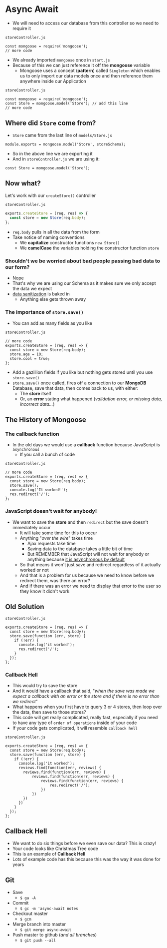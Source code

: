 # Async Await
* We will need to access our database from this controller so we need to require it

`storeController.js`

```
const mongoose = require('mongoose');
// more code
```

* We already imported `mongoose` once in `start.js`
* Because of this we can just reference it off the **mongoose** variable
    - Mongoose uses a concept (**pattern**) called `Singleton` which enables us to only import our data models once and then reference them anywhere inside our Application

`storeController.js`

```
const mongoose = require('mongoose');
const Store = mongoose.model('Store'); // add this line
// more code
```

## Where did `Store` come from?
* `Store` came from the last line of `models/Store.js`

`module.exports = mongoose.model('Store', storeSchema);`

* So in the above line we are exporting it
* And in `storeController.js` we are using it:

`const Store = mongoose.model('Store');`

## Now what?
Let's work with our `createStore()` controller

`storeController.js`

```js
exports.createStore = (req, res) => {
  const store = new Store(req.body);
};
```

* `req.body` pulls in all the data from the form
* Take notice of naming conventions
  - We **capitalize** constructor functions `new Store()`
  - We **camelCase** the variables holding the constructor function `store`

### Shouldn't we be worried about bad people passing bad data to our form?
* Nope
* That's why we are using our Schema as it makes sure we only accept the data we expect
* [data sanitization](https://www.smashingmagazine.com/2011/01/keeping-web-users-safe-by-sanitizing-input-data/) is baked in
    - Anything else gets thrown away

### The importance of `store.save()`
* You can add as many fields as you like

`storeController.js`

```
// more code
exports.createStore = (req, res) => {
  const store = new Store(req.body);
  store.age = 10;
  store.cool = true;
};
```

* Add a gazillion fields if you like but nothing gets stored until you use `store.save()`
* `store.save()` once called, fires off a connection to our **MongoDB** Database, save that data, then comes back to us, with either:
    - The **store** itself
    - Or, an **error** stating what happened (_validation error, or missing data, incorrect data..._)

## The History of Mongoose
### The callback function
* In the old days we would use a **callback** function because JavaScript is `asynchronous`
    - If you call a bunch of code

`storeController.js`

```
// more code
exports.createStore = (req, res) => {
  const store = new Store(req.body);
  store.save();
  console.log('It worked!');
  res.redirect('/');
};
```

### JavaScript doesn't wait for anybody!
* We want to save the **store** and then `redirect` but the save doesn't immediately occur
    - It will take some time for this to occur
    - Anything "_over the wire_" takes time
        + Ajax requests take time
        + Saving data to the database takes a little bit of time
        + But REMEMBER that JavaScript will not wait for anybody or anything because <u>it is asynchronous by default</u>
    - So that means it won't just save and redirect regardless of it actually worked or not
    - And that is a problem for us because we need to know before we redirect them, was there an error?
    - And if there was an error we need to display that error to the user so they know it didn't work

## Old Solution
`storeController.js`

```
exports.createStore = (req, res) => {
  const store = new Store(req.body);
  store.save(function (err, store) {
    if (!err) {
      console.log('it worked');
      res.redirect('/');
    }
  });
};
```

### Callback Hell
* This would try to save the store
* And it would have a callback that said, "_when the save was made we expect a callback with an error or the store and if there is no error than we redirect_"
* What happens when you first have to query 3 or 4 stores, then loop over the data, then save to those stores? 
* This code will get really complicated, really fast, especially if you need to have any type of `order of operations` inside of your code
* If your code gets complicated, it will resemble `callback hell`

`storeController.js`

```
exports.createStore = (req, res) => {
  const store = new Store(req.body);
  store.save(function (err, store) {
    if (!err) {
      console.log('it worked');
      reviews.find(function(err, reviews) {
        reviews.find(function(err, reviews) {
            reviews.find(function(err, reviews) {
                reviews.find(function(err, reviews) {
                    res.redirect('/');
                })
            })
        })
      })
    }
  });
};
```

## Callback Hell
* We want to do six things before we even save our data? This is crazy!
* Your code looks like Christmas Tree code
* This is an example of **Callback Hell**
* Lots of example code has this because this was the way it was done for years

## Git
* Save
  - `$ ga -A`
* Commit
  - `$ gc -m 'async-await notes`
* Checkout master
  - `$ gcm`
* Merge branch into master
  - `$ git merge async-await`
* Push master to github (_and all branches_)
  - `$ git push --all`

